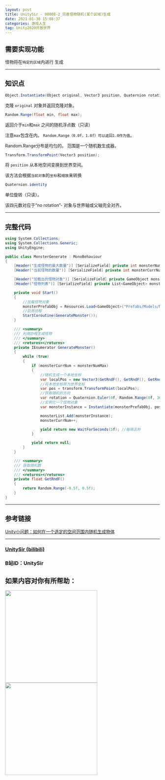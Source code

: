 ```yaml
---
layout: post
title: UnitySir - 00008-2_完善怪物随机(某个区域)生成
date: 2021-01-30 15:08:37
categories: 游戏人生
tag: Unity2020开放世界
---
```




## 需要实现功能

怪物将在`特定的区域`内进行 生成

---


## 知识点

```C#
Object.Instantiate(Object original, Vector3 position, Quaternion rotation, Transform parent)
```

克隆 `original` 对象并返回克隆对象。



```C#
Random.Range(float min, float max);
```

返回介于`min`和`max` 之间的随机浮点数（只读）

注意`max`包含在内。 `Random.Range（0.0f，1.0f）可以返回1.0作为值`。

 Random.Range分布是均匀的。 范围是一个随机数生成器。



```C#
Transform.TransformPoint(Vector3 position);
```

将 `position` 从本地空间变换到世界空间。

该方法会根据`当前对象`的`坐标`和`缩放`来转换



```c#
Quaternion.identity
```

单位旋转（只读）。

该四元数对应于“no rotation”- 对象与世界轴或父轴完全对齐。



---



## 完整代码

```C#
using System.Collections;
using System.Collections.Generic;
using UnityEngine;

public class MonsterGenerate : MonoBehaviour
{
    [Header("生成怪物的最大数量")] [SerializeField] private int monsterNumMax = 8;
    [Header("当前怪物的数量")] [SerializeField] private int monsterCurrNum = 0;

    [Header("加载出的怪物对象")] [SerializeField] private GameObject monsterPrefabObj;
    [Header("怪物列表")] [SerializeField] private List<GameObject> monsterList = new List<GameObject>();

    private void Start()
    {
        //加载怪物对象
        monsterPrefabObj = Resources.Load<GameObject>("Prefabs/Models/Monster1");
        //启用协程
        StartCoroutine(GenerateMonster());
    }

    /// <summary>
    /// 利用协程生成怪物
    /// </summary>
    /// <returns></returns>
    private IEnumerator GenerateMonster()
    {
        while (true)
        {
            if (monsterCurrNum < monsterNumMax)
            {
                //随机生成一个本地坐标
                var localPos = new Vector3(GetRndF(), GetRndF(), GetRndF());
                //将本地坐标转为世界坐标
                var pos = transform.TransformPoint(localPos);
                //获取随机的方向
                var rotation = Quaternion.Euler(0f, Random.Range(0f, 360f), 0f);
                //实例化一个怪物对象
                var monsterInstance = Instantiate(monsterPrefabObj, pos, rotation, null);

                monsterList.Add(monsterInstance);
                monsterCurrNum++;

                yield return new WaitForSeconds(5f); //每隔五秒
            }

            yield return null;
        }
    }

    /// <summary>
    /// 获取随机数
    /// </summary>
    /// <returns></returns>
    private float GetRndF()
    {
        return Random.Range(-0.5f, 0.5f);
    }
}
```



---



## 参考链接

[Unity小问题：如何在一个选定的空间范围内随机生成物体](https://blog.csdn.net/weixin_36335685/article/details/104414324)





---



### [UnitySir (bilibili)](https://space.bilibili.com/308511666)
### B站ID：UnitySir

## 如果内容对你有所帮助：
<div><img src="https://pic4.zhimg.com/v2-87fbc8ee6ab3fd92f423d414d039b627_b.jpeg" width="300px"/>
<img src="https://pic2.zhimg.com/v2-b8ab4acf7899b2ced11287cdbd8279b5_b.jpeg" width="300px"/></div>